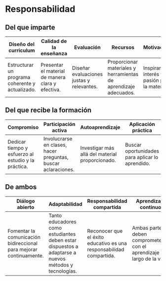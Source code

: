 # Responsabilidad

## Del que imparte

|Diseño del curriculum|Calidad de la enseñanza|Evaluación|Recursos|Motivación|
|-|-|-|-|-|
|Estructurar un programa coherente y actualizado.|Presentar el material de manera clara y efectiva.|Diseñar evaluaciones justas y relevantes.|Proporcionar materiales y herramientas de aprendizaje adecuados.|Inspirar interés y pasión por la materia.|

## Del que recibe la formación

|Compromiso|Participación activa|Autoaprendizaje|Aplicación práctica|Retroalimentación|
|-|-|-|-|-|
|Dedicar tiempo y esfuerzo al estudio y la práctica.|Involucrarse en clases, hacer preguntas, buscar aclaraciones.|Investigar más allá del material proporcionado.|Buscar oportunidades para aplicar lo aprendido.|Proporcionar feedback constructivo sobre el proceso de aprendizaje.|

## De ambos

|Diálogo abierto|Adaptabilidad|Responsabilidad compartida|Aprendizaje continuo|Cultura de innovación|
|-|-|-|-|-|
|Fomentar la comunicación bidireccional para mejorar continuamente.|Tanto educadores como estudiantes deben estar dispuestos a adaptarse a nuevos métodos y tecnologías.|Reconocer que el éxito educativo es una responsabilidad compartida.|Ambas partes deben comprometerse con el aprendizaje a lo largo de la vida.|Fomentar un ambiente donde se valoren nuevas ideas y enfoques.|

